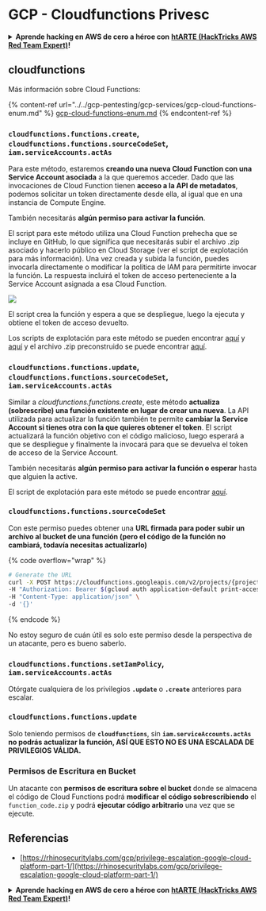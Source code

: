 # GCP - Cloudfunctions Privesc

<details>

<summary><strong>Aprende hacking en AWS de cero a héroe con</strong> <a href="https://training.hacktricks.xyz/courses/arte"><strong>htARTE (HackTricks AWS Red Team Expert)</strong></a><strong>!</strong></summary>

Otras formas de apoyar a HackTricks:

* Si quieres ver a tu **empresa anunciada en HackTricks** o **descargar HackTricks en PDF**, consulta los [**PLANES DE SUSCRIPCIÓN**](https://github.com/sponsors/carlospolop)!
* Consigue el [**merchandising oficial de PEASS & HackTricks**](https://peass.creator-spring.com)
* Descubre [**La Familia PEASS**](https://opensea.io/collection/the-peass-family), nuestra colección de [**NFTs exclusivos**](https://opensea.io/collection/the-peass-family)
* **Únete al** 💬 [**grupo de Discord**](https://discord.gg/hRep4RUj7f) o al [**grupo de telegram**](https://t.me/peass) o **sígueme** en **Twitter** 🐦 [**@carlospolopm**](https://twitter.com/carlospolopm)**.**
* **Comparte tus trucos de hacking enviando PRs a los repositorios de GitHub de** [**HackTricks**](https://github.com/carlospolop/hacktricks) y [**HackTricks Cloud**](https://github.com/carlospolop/hacktricks-cloud).

</details>

## cloudfunctions

Más información sobre Cloud Functions:

{% content-ref url="../../gcp-pentesting/gcp-services/gcp-cloud-functions-enum.md" %}
[gcp-cloud-functions-enum.md](../../gcp-pentesting/gcp-services/gcp-cloud-functions-enum.md)
{% endcontent-ref %}

### `cloudfunctions.functions.create`, `cloudfunctions.functions.sourceCodeSet`, `iam.serviceAccounts.actAs`

Para este método, estaremos **creando una nueva Cloud Function con una Service Account asociada** a la que queremos acceder. Dado que las invocaciones de Cloud Function tienen **acceso a la API de metadatos**, podemos solicitar un token directamente desde ella, al igual que en una instancia de Compute Engine.

También necesitarás **algún permiso para activar la función**.

El script para este método utiliza una Cloud Function prehecha que se incluye en GitHub, lo que significa que necesitarás subir el archivo .zip asociado y hacerlo público en Cloud Storage (ver el script de explotación para más información). Una vez creada y subida la función, puedes invocarla directamente o modificar la política de IAM para permitirte invocar la función. La respuesta incluirá el token de acceso perteneciente a la Service Account asignada a esa Cloud Function.

![](https://rhinosecuritylabs.com/wp-content/uploads/2020/04/image12-750x618.png)

El script crea la función y espera a que se despliegue, luego la ejecuta y obtiene el token de acceso devuelto.

Los scripts de explotación para este método se pueden encontrar [aquí](https://github.com/RhinoSecurityLabs/GCP-IAM-Privilege-Escalation/blob/master/ExploitScripts/cloudfunctions.functions.create-call.py) y [aquí](https://github.com/RhinoSecurityLabs/GCP-IAM-Privilege-Escalation/blob/master/ExploitScripts/cloudfunctions.functions.create-setIamPolicy.py) y el archivo .zip preconstruido se puede encontrar [aquí](https://github.com/RhinoSecurityLabs/GCP-IAM-Privilege-Escalation/tree/master/ExploitScripts/CloudFunctions).

### `cloudfunctions.functions.update`, `cloudfunctions.functions.sourceCodeSet`, `iam.serviceAccounts.actAs`

Similar a _cloudfunctions.functions.create_, este método **actualiza (sobrescribe) una función existente en lugar de crear una nueva**. La API utilizada para actualizar la función también te permite **cambiar la Service Account si tienes otra con la que quieres obtener el token**. El script actualizará la función objetivo con el código malicioso, luego esperará a que se despliegue y finalmente la invocará para que se devuelva el token de acceso de la Service Account.

También necesitarás **algún permiso para activar la función o esperar** hasta que alguien la active.

El script de explotación para este método se puede encontrar [aquí](https://github.com/RhinoSecurityLabs/GCP-IAM-Privilege-Escalation/blob/master/ExploitScripts/cloudfunctions.functions.update.py).

### `cloudfunctions.functions.sourceCodeSet`

Con este permiso puedes obtener una **URL firmada para poder subir un archivo al bucket de una función (pero el código de la función no cambiará, todavía necesitas actualizarlo)**

{% code overflow="wrap" %}
```bash
# Generate the URL
curl -X POST https://cloudfunctions.googleapis.com/v2/projects/{project-id}/locations/{location}/functions:generateUploadUrl \
-H "Authorization: Bearer $(gcloud auth application-default print-access-token)" \
-H "Content-Type: application/json" \
-d '{}'
```
{% endcode %}

No estoy seguro de cuán útil es solo este permiso desde la perspectiva de un atacante, pero es bueno saberlo.

### `cloudfunctions.functions.setIamPolicy`, `iam.serviceAccounts.actAs`

Otórgate cualquiera de los privilegios **`.update`** o **`.create`** anteriores para escalar.

### `cloudfunctions.functions.update`

Solo teniendo permisos de **`cloudfunctions`**, sin **`iam.serviceAccounts.actAs`** **no podrás actualizar la función, ASÍ QUE ESTO NO ES UNA ESCALADA DE PRIVILEGIOS VÁLIDA.**

### Permisos de Escritura en Bucket

Un atacante con **permisos de escritura sobre el bucket** donde se almacena el código de Cloud Functions podrá **modificar el código sobrescribiendo** el `function_code.zip` y podrá **ejecutar código arbitrario** una vez que se ejecute.

## Referencias

* [https://rhinosecuritylabs.com/gcp/privilege-escalation-google-cloud-platform-part-1/](https://rhinosecuritylabs.com/gcp/privilege-escalation-google-cloud-platform-part-1/)

<details>

<summary><strong>Aprende hacking en AWS de cero a héroe con</strong> <a href="https://training.hacktricks.xyz/courses/arte"><strong>htARTE (HackTricks AWS Red Team Expert)</strong></a><strong>!</strong></summary>

Otras formas de apoyar a HackTricks:

* Si quieres ver a tu **empresa anunciada en HackTricks** o **descargar HackTricks en PDF** consulta los [**PLANES DE SUSCRIPCIÓN**](https://github.com/sponsors/carlospolop)!
* Consigue el [**merchandising oficial de PEASS & HackTricks**](https://peass.creator-spring.com)
* Descubre [**La Familia PEASS**](https://opensea.io/collection/the-peass-family), nuestra colección de [**NFTs**](https://opensea.io/collection/the-peass-family) exclusivos
* **Únete al** 💬 [**grupo de Discord**](https://discord.gg/hRep4RUj7f) o al [**grupo de telegram**](https://t.me/peass) o **sígueme** en **Twitter** 🐦 [**@carlospolopm**](https://twitter.com/carlospolopm)**.**
* **Comparte tus trucos de hacking enviando PRs a los repositorios de github** [**HackTricks**](https://github.com/carlospolop/hacktricks) y [**HackTricks Cloud**](https://github.com/carlospolop/hacktricks-cloud).

</details>
